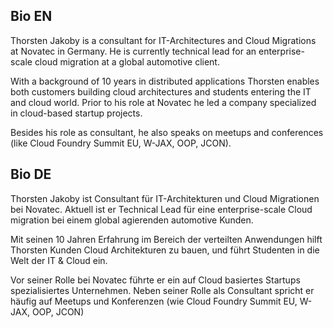 ## Bio EN
Thorsten Jakoby is a consultant for IT-Architectures and Cloud Migrations at Novatec in Germany. He is currently technical lead for an enterprise-scale cloud migration at a global automotive client. 

With a background of 10 years in distributed applications Thorsten enables both customers building cloud architectures and students entering the IT and cloud world. Prior to his role at Novatec he led a company specialized in cloud-based startup projects. 

Besides his role as consultant, he also speaks on meetups and conferences (like Cloud Foundry Summit EU, W-JAX, OOP, JCON).

## Bio DE
Thorsten Jakoby ist Consultant für IT-Architekturen und Cloud Migrationen bei Novatec. Aktuell ist er Technical Lead für eine enterprise-scale Cloud migration bei einem global agierenden automotive Kunden. 

Mit seinen 10 Jahren Erfahrung im Bereich der verteilten Anwendungen hilft Thorsten Kunden Cloud Architekturen zu bauen, und führt Studenten in die Welt der IT & Cloud ein. 

Vor seiner Rolle bei Novatec führte er ein auf Cloud basiertes Startups spezialisiertes Unternehmen. Neben seiner Rolle als Consultant spricht er häufig auf Meetups und Konferenzen (wie Cloud Foundry Summit EU, W-JAX, OOP, JCON)